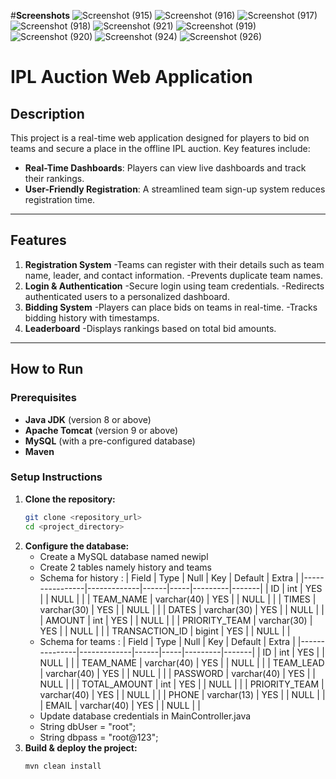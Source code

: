 #**Screenshots**
![Screenshot (915)](https://github.com/user-attachments/assets/c5ba3d7b-2176-4354-af9e-f61b93403974)
![Screenshot (916)](https://github.com/user-attachments/assets/acf1941e-c3a1-4ea5-bb9f-7ebc15239a68)
![Screenshot (917)](https://github.com/user-attachments/assets/4c590c86-6a8e-4dbd-9429-81c77c7ffb16)
![Screenshot (918)](https://github.com/user-attachments/assets/e6e2bed7-b80e-4953-8a2f-916e738e1dbe)
![Screenshot (921)](https://github.com/user-attachments/assets/86ad4606-61bd-49e6-8d01-b912f01aced4)
![Screenshot (919)](https://github.com/user-attachments/assets/8665216e-f1c5-4775-b497-751dba48cd25)
![Screenshot (920)](https://github.com/user-attachments/assets/a1839f7c-5504-4039-ad5e-55931f291bf0)
![Screenshot (924)](https://github.com/user-attachments/assets/e1dd013b-3b5a-4075-9c3d-45175819c72d)
![Screenshot (926)](https://github.com/user-attachments/assets/fe3731ad-7b8c-4b06-ab07-f2cb59d8cf27)


# **IPL Auction Web Application**
## **Description**
This project is a real-time web application designed for players to bid on teams and secure a place in the offline IPL auction. Key features include:
- **Real-Time Dashboards**: Players can view live dashboards and track their rankings.
- **User-Friendly Registration**: A streamlined team sign-up system reduces registration time.

---

## **Features**

1. **Registration System**
-Teams can register with their details such as team name, leader, and contact information.
-Prevents duplicate team names.
2. **Login & Authentication**
-Secure login using team credentials.
-Redirects authenticated users to a personalized dashboard.
3. **Bidding System**
-Players can place bids on teams in real-time.
-Tracks bidding history with timestamps.
4. **Leaderboard**
-Displays rankings based on total bid amounts.

---

## **How to Run**

### **Prerequisites**
- **Java JDK** (version 8 or above)
- **Apache Tomcat** (version 9 or above)
- **MySQL** (with a pre-configured database)
- **Maven**

### **Setup Instructions**
1. **Clone the repository:**
   ```bash
   git clone <repository_url>
   cd <project_directory>
2. **Configure the database:**
   - Create a MySQL database named newipl
   - Create 2 tables namely history and teams
   - Schema for history :
      | Field          | Type        | Null | Key | Default | Extra |
      |----------------|-------------|------|-----|---------|-------|
      | ID             | int         | YES  |     | NULL    |       |
      | TEAM_NAME      | varchar(40) | YES  |     | NULL    |       |
      | TIMES          | varchar(30) | YES  |     | NULL    |       |
      | DATES          | varchar(30) | YES  |     | NULL    |       |
      | AMOUNT         | int         | YES  |     | NULL    |       |
      | PRIORITY_TEAM  | varchar(30) | YES  |     | NULL    |       |
      | TRANSACTION_ID | bigint      | YES  |     | NULL    |       |
   - Schema for teams :
      | Field         | Type        | Null | Key | Default | Extra |
      |---------------|-------------|------|-----|---------|-------|
      | ID            | int         | YES  |     | NULL    |       |
      | TEAM_NAME     | varchar(40) | YES  |     | NULL    |       |
      | TEAM_LEAD     | varchar(40) | YES  |     | NULL    |       |
      | PASSWORD      | varchar(40) | YES  |     | NULL    |       |
      | TOTAL_AMOUNT  | int         | YES  |     | NULL    |       |
      | PRIORITY_TEAM | varchar(40) | YES  |     | NULL    |       |
      | PHONE         | varchar(13) | YES  |     | NULL    |       |
      | EMAIL         | varchar(40) | YES  |     | NULL    |       |
   - Update database credentials in MainController.java
   - String dbUser = "root";
   - String dbpass = "root@123";
3. **Build & deploy the project:**
    ```bash
   mvn clean install

